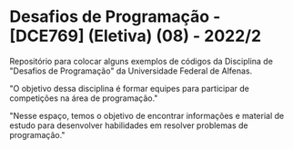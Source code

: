# Desafios de Programação - [DCE769] (Eletiva) (08) - 2022/2

  Repositório para colocar alguns exemplos de códigos da Disciplina de "Desafios de Programação" da Universidade Federal de Alfenas.

  "O objetivo dessa disciplina é formar equipes para participar de competições na área de programação."
  
  "Nesse espaço, temos o objetivo de encontrar informações e material de estudo para desenvolver habilidades em resolver problemas de programação."
